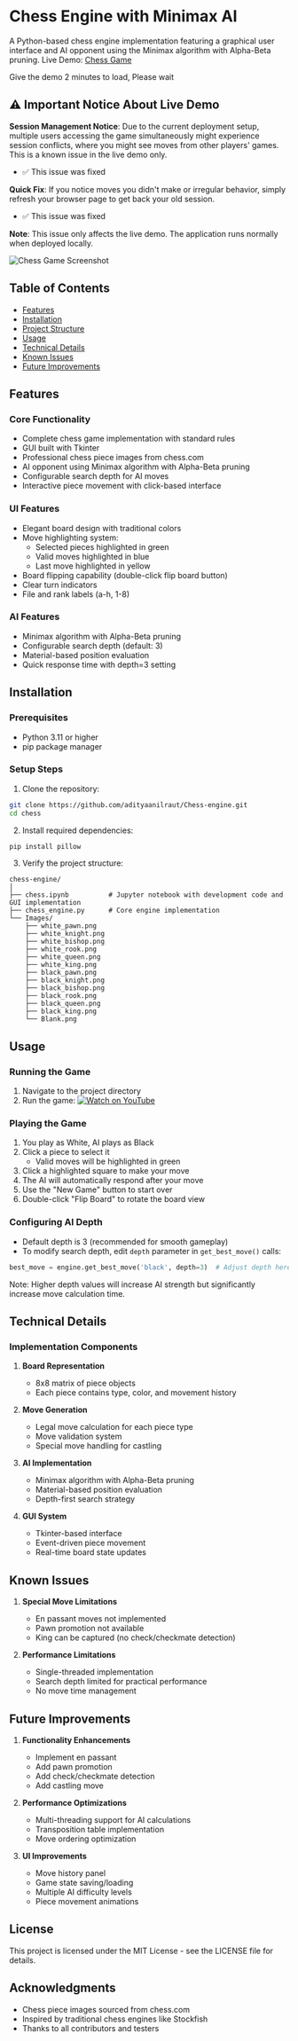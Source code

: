# Chess Engine with Minimax AI

A Python-based chess engine implementation featuring a graphical user interface and AI opponent using the Minimax algorithm with Alpha-Beta pruning.
Live Demo: [Chess Game](https://hostproject1.onrender.com/)

Give the demo 2 minutes to load, Please wait

## ⚠️ Important Notice About Live Demo

**Session Management Notice**: Due to the current deployment setup, multiple users accessing the game simultaneously might experience session conflicts, where you might see moves from other players' games. This is a known issue in the live demo only. 

- ✅ This issue was fixed

**Quick Fix**: If you notice moves you didn't make or irregular behavior, simply refresh your browser page to get back your old session.  

- ✅ This issue was fixed

**Note**: This issue only affects the live demo. The application runs normally when deployed locally.

![Chess Game Screenshot](Images/Chess-new.png)

## Table of Contents
- [Features](#features)
- [Installation](#installation)
- [Project Structure](#project-structure)
- [Usage](#usage)
- [Technical Details](#technical-details)
- [Known Issues](#known-issues)
- [Future Improvements](#future-improvements)

## Features

### Core Functionality
- Complete chess game implementation with standard rules
- GUI built with Tkinter
- Professional chess piece images from chess.com
- AI opponent using Minimax algorithm with Alpha-Beta pruning
- Configurable search depth for AI moves
- Interactive piece movement with click-based interface

### UI Features
- Elegant board design with traditional colors
- Move highlighting system:
  - Selected pieces highlighted in green
  - Valid moves highlighted in blue
  - Last move highlighted in yellow
- Board flipping capability (double-click flip board button)
- Clear turn indicators
- File and rank labels (a-h, 1-8)

### AI Features
- Minimax algorithm with Alpha-Beta pruning
- Configurable search depth (default: 3)
- Material-based position evaluation
- Quick response time with depth=3 setting

## Installation

### Prerequisites
- Python 3.11 or higher
- pip package manager

### Setup Steps
1. Clone the repository:
```bash
git clone https://github.com/adityaanilraut/Chess-engine.git
cd chess
```

2. Install required dependencies:
```bash
pip install pillow

```

3. Verify the project structure:
```
chess-engine/
│
├── chess.ipynb          # Jupyter notebook with development code and GUI implementation
├── chess_engine.py      # Core engine implementation
└── Images/
    ├── white_pawn.png
    ├── white_knight.png
    ├── white_bishop.png
    ├── white_rook.png
    ├── white_queen.png
    ├── white_king.png
    ├── black_pawn.png
    ├── black_knight.png
    ├── black_bishop.png
    ├── black_rook.png
    ├── black_queen.png
    ├── black_king.png
    └── Blank.png
```

## Usage

### Running the Game
1. Navigate to the project directory
2. Run the game:
[![Watch on YouTube](https://img.youtube.com/vi/tKpnjuQkn8M/0.jpg)](https://www.youtube.com/watch?v=tKpnjuQkn8M)


### Playing the Game
1. You play as White, AI plays as Black
2. Click a piece to select it
   - Valid moves will be highlighted in green
3. Click a highlighted square to make your move
4. The AI will automatically respond after your move
5. Use the "New Game" button to start over
6. Double-click "Flip Board" to rotate the board view

### Configuring AI Depth
- Default depth is 3 (recommended for smooth gameplay)
- To modify search depth, edit `depth` parameter in `get_best_move()` calls:
```python
best_move = engine.get_best_move('black', depth=3)  # Adjust depth here
```
Note: Higher depth values will increase AI strength but significantly increase move calculation time.

## Technical Details

### Implementation Components
1. **Board Representation**
   - 8x8 matrix of piece objects
   - Each piece contains type, color, and movement history

2. **Move Generation**
   - Legal move calculation for each piece type
   - Move validation system
   - Special move handling for castling

3. **AI Implementation**
   - Minimax algorithm with Alpha-Beta pruning
   - Material-based position evaluation
   - Depth-first search strategy

4. **GUI System**
   - Tkinter-based interface
   - Event-driven piece movement
   - Real-time board state updates

## Known Issues

1. **Special Move Limitations**
   - En passant moves not implemented
   - Pawn promotion not available
   - King can be captured (no check/checkmate detection)

2. **Performance Limitations**
   - Single-threaded implementation
   - Search depth limited for practical performance
   - No move time management

## Future Improvements

1. **Functionality Enhancements**
   - Implement en passant
   - Add pawn promotion
   - Add check/checkmate detection
   - Add castling move

2. **Performance Optimizations**
   - Multi-threading support for AI calculations
   - Transposition table implementation
   - Move ordering optimization

3. **UI Improvements**
   - Move history panel
   - Game state saving/loading
   - Multiple AI difficulty levels
   - Piece movement animations

## License
This project is licensed under the MIT License - see the LICENSE file for details.

## Acknowledgments
- Chess piece images sourced from chess.com
- Inspired by traditional chess engines like Stockfish
- Thanks to all contributors and testers
